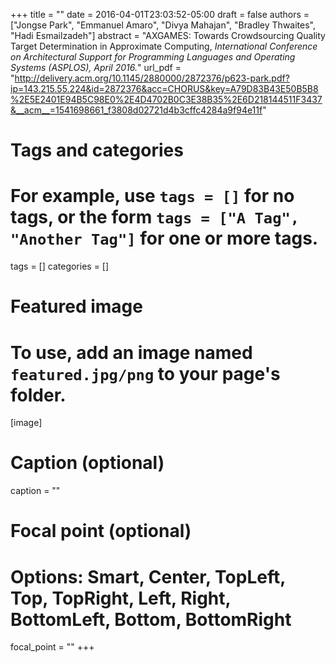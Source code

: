 +++
title = ""
date = 2016-04-01T23:03:52-05:00
draft = false
authors = ["Jongse Park", "Emmanuel Amaro", "Divya Mahajan", "Bradley Thwaites", "Hadi Esmailzadeh"]
abstract = "AXGAMES: Towards Crowdsourcing Quality Target Determination in Approximate Computing, *International Conference on Architectural Support for Programming Languages and Operating Systems (ASPLOS), April 2016.*"
url_pdf = "http://delivery.acm.org/10.1145/2880000/2872376/p623-park.pdf?ip=143.215.55.224&id=2872376&acc=CHORUS&key=A79D83B43E50B5B8%2E5E2401E94B5C98E0%2E4D4702B0C3E38B35%2E6D218144511F3437&__acm__=1541698661_f3808d02721d4b3cffc4284a9f94e11f"

# Tags and categories
# For example, use `tags = []` for no tags, or the form `tags = ["A Tag", "Another Tag"]` for one or more tags.
tags = []
categories = []

# Featured image
# To use, add an image named `featured.jpg/png` to your page's folder. 
[image]
  # Caption (optional)
 caption = ""

  # Focal point (optional)
  # Options: Smart, Center, TopLeft, Top, TopRight, Left, Right, BottomLeft, Bottom, BottomRight
  focal_point = ""
+++
